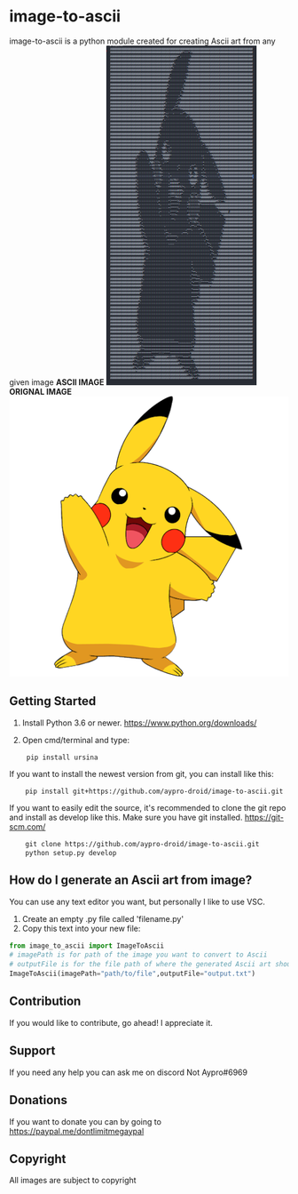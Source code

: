 # image-to-ascii
image-to-ascii is a python module created for creating Ascii art from any given image
**ASCII IMAGE**
![Banner](/images/Ascii-example.png)
**ORIGNAL IMAGE**
![Banner](/images/pickachu.png)


## Getting Started
1) Install Python 3.6 or newer. https://www.python.org/downloads/
2) Open cmd/terminal and type:

        pip install ursina


If you want to install the newest version from git, you can install like this:

        pip install git+https://github.com/aypro-droid/image-to-ascii.git


If you want to easily edit the source, it's recommended to clone the git
repo and install as develop like this. Make sure you have git installed. https://git-scm.com/

        git clone https://github.com/aypro-droid/image-to-ascii.git
        python setup.py develop

## How do I generate an Ascii art from image?
You can use any text editor you want, but personally I like to use VSC.
1) Create an empty .py file called 'filename.py'
2) Copy this text into your new file:
```py
from image_to_ascii import ImageToAscii
# imagePath is for path of the image you want to convert to Ascii
# outputFile is for the file path of where the generated Ascii art should be stored keep None if you don't want to store it in a .txt file
ImageToAscii(imagePath="path/to/file",outputFile="output.txt")
```
## Contribution
If you would like to contribute, go ahead! I appreciate it.

## Support
If you need any help you can ask me on discord Not Aypro#6969

## Donations
If you want to donate you can by going to https://paypal.me/dontlimitmegaypal

## Copyright
All images are subject to copyright


